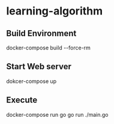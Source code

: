 # learning-algorithm

## Build Environment
docker-compose build --force-rm

## Start Web server
dokcer-compose up

## Execute
docker-compose run go go run ./main.go
